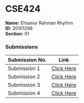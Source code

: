 # **CSE424**

**Name:** Ehsanur Rahman Rhythm  
**ID:** 20101298  
**Section:** 01  

### Submissions

| **Submission No.** | Link |
| ----------- | ----------- |
| Submission 1 | [Click Here](https://github.com/errhythm/CSE424/tree/main/submission1) |
| Submission 2 | [Click Here](https://github.com/errhythm/CSE424/tree/main/submission2) |
| Submission 3 | [Click Here](https://github.com/errhythm/CSE424/tree/main/submission3) |
| Submission 4 | [Click Here](https://github.com/errhythm/CSE424/tree/main/submission4) |

